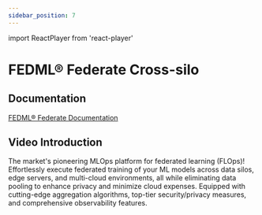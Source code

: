 ```yaml
---
sidebar_position: 7
---
```


import ReactPlayer from 'react-player'

# FEDML® Federate Cross-silo

## Documentation
[FEDML® Federate Documentation](./../federate/index.md)

## Video Introduction
The market's pioneering MLOps platform for federated learning (FLOps)! Effortlessly execute federated training of your ML models across data silos, edge servers, and multi-cloud environments, all while eliminating data pooling to enhance privacy and minimize cloud expenses. Equipped with cutting-edge aggregation algorithms, top-tier security/privacy measures, and comprehensive observability features.


<ReactPlayer playing controls url='https://fedml.ai/octopus_index.mp4' width="100%" height="528px"/>


